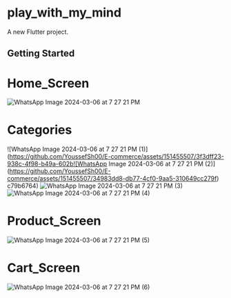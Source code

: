 # play_with_my_mind

A new Flutter project.

## Getting Started

# Home_Screen
![WhatsApp Image 2024-03-06 at 7 27 21 PM](https://github.com/YoussefSh00/E-commerce/assets/151455507/3a26f254-1583-448a-b597-b5d9264c77cd)
# Categories
![WhatsApp Image 2024-03-06 at 7 27 21 PM (1)](https://github.com/YoussefSh00/E-commerce/assets/151455507/3f3dff23-938c-4f98-b49a-602b![WhatsApp Image 2024-03-06 at 7 27 21 PM (2)](https://github.com/YoussefSh00/E-commerce/assets/151455507/34983dd8-db77-4cf0-9aa5-310649cc279f)
c79b6764)
![WhatsApp Image 2024-03-06 at 7 27 21 PM (3)](https://github.com/YoussefSh00/E-commerce/assets/151455507/c1258baf-86e9-4901-a037-a8f9b8ef2601)
![WhatsApp Image 2024-03-06 at 7 27 21 PM (4)](https://github.com/YoussefSh00/E-commerce/assets/151455507/4bcce43c-b6e3-427c-ab92-e507a70479d5)
# Product_Screen
![WhatsApp Image 2024-03-06 at 7 27 21 PM (5)](https://github.com/YoussefSh00/E-commerce/assets/151455507/95aed538-4161-46aa-a144-e1995f2ae2a2)
# Cart_Screen
![WhatsApp Image 2024-03-06 at 7 27 21 PM (6)](https://github.com/YoussefSh00/E-commerce/assets/151455507/02b81c80-5568-4904-8f9a-e1fb351cbb33)

